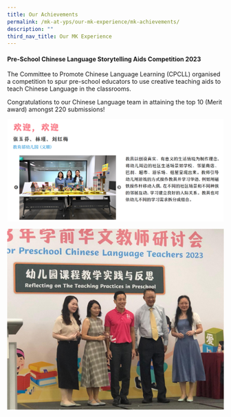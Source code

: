 ```yaml
---
title: Our Achievements
permalink: /mk-at-yps/our-mk-experience/mk-achievements/
description: ""
third_nav_title: Our MK Experience
---
```

#### **Pre-School Chinese Language Storytelling Aids Competition 2023**

The Committee to Promote Chinese Language Learning (CPCLL) organised a competition to spur pre-school educators to use creative teaching aids to teach Chinese Language in the classrooms. 

Congratulations to our Chinese Language team in attaining the top 10 (Merit award) amongst 220 submissions!

![](/images/MK%20YPS/The%20MK%20Experience/mk_achievements_01.PNG)

![](/images/MK%20YPS/The%20MK%20Experience/mk_achievements_02.jpeg)